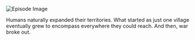 ![Episode Image](https://oaidalleapiprodscus.blob.core.windows.net/private/org-GQpglIXiFedJ91szlzMSEyNG/myth-smiths/img-x0TM1rkmKSUrWPeKFpfn8sXl.png?st=2024-05-22T14%3A47%3A23Z&se=2024-05-22T16%3A47%3A23Z&sp=r&sv=2021-08-06&sr=b&rscd=inline&rsct=image/png&skoid=6aaadede-4fb3-4698-a8f6-684d7786b067&sktid=a48cca56-e6da-484e-a814-9c849652bcb3&skt=2024-05-22T10%3A12%3A51Z&ske=2024-05-23T10%3A12%3A51Z&sks=b&skv=2021-08-06&sig=KBkaJadecqPjHc7RG6T2B9gkSKRFEc4fvfa9prNHJRw%3D)

Humans naturally expanded their territories. What started as just one village eventually grew to encompass everywhere they could reach. And then, war broke out.